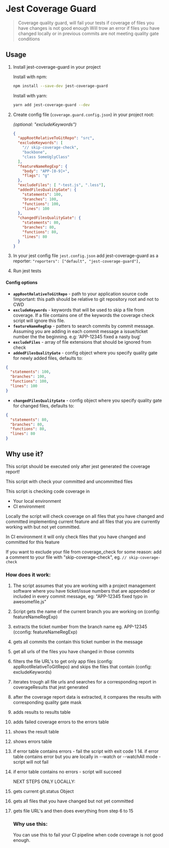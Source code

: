 
# Jest Coverage Guard

> Coverage quality guard, will fail your tests if coverage of files you have changes is not good enough
> Will trow an error if files you have changed locally or in previous commits are not meeting quality gate conditions

## Usage

1. Install jest-coverage-guard in your project

	Install with npm:

	```bash
	npm install --save-dev jest-coverage-guard
	```

	Install with yarn:

	```bash
	yarn add jest-coverage-guard --dev
	```

2. Create config file (`coverage.guard.config.json`) in your project root:

      _(optional: "excludeKeywords")_

    ```json
    {
      "appRootRelativeToGitRepo": "src",
      "excludeKeywords": [
        "// skip-coverage-check",
        "backbone",
        "class SomeUglyClass"
      ],
      "featureNameRegExp": {
        "body": "APP-[0-9]+",
        "flags": "g"
      },
      "excludeFiles": [ "-test.js", ".less"],
      "addedFilesQualityGate": {
        "statements": 100,
        "branches": 100,
        "functions": 100,
        "lines": 100
      },
      "changedFilesQualityGate": {
        "statements": 80,
        "branches": 80,
        "functions": 80,
        "lines": 80
      }
    }
    ```

2. In your jest config file `jest.config.json` add jest-coverage-guard as a reporter:
    `"reporters": ["default", "jest-coverage-guard"],`

4. Run jest tests


#### Config options

* **`appRootRelativeToGitRepo`**  - path to your application source code !important: this path should be relative to git repository root and not to CWD
* **`excludeKeywords`** - keywords that will be used to skip a file from coverage. If a file contains one of the keywords the coverage check script will ignore this file.
* **`featureNameRegExp`** - patters to search commits by commit message. Assuming you are adding in each commit message a issue/ticket number the the beginning. e.g: 'APP-12345 fixed a nasty bug'
* **`excludeFiles`** - array of file extensions that should be ignored from check
* **`addedFilesQualityGate`** - config object where you specify quality gate for newly added files, defaults to:
```json
{
  "statements": 100,
  "branches": 100,
  "functions": 100,
  "lines": 100
}
```

* **`changedFilesQualityGate`** - config object where you specify quality gate for changed  files, defaults to:
```json
{
  "statements": 80,
  "branches": 80,
  "functions": 80,
  "lines": 80
}
```

## Why use it?

 This script should be executed only after jest generated the coverage report!

 This script with check your committed and uncommitted files

 This script is checking code coverage in
  - Your local environment
  - CI environment

  Locally the script will check coverage on all files that you have changed and committed
  implementing current feature and all files that you are currently working with
  but not yet committed.

  In CI environment it will only check files that you have changed and committed
  for this feature

  If you want to exclude your file from coverage_check for some reason:
  add a comment to your file with "skip-coverage-check", eg. `// skip-coverage-check`

  ### How does it work:

  1. The script assumes that you are working with a project management software where you have ticket/issue
	numbers that are appended or included in every commit message, eg: "APP-12345 fixed typo in awesomefile.js"
  2. Script gets the name of the current branch you are working on (config: featureNameRegExp)
  3. extracts the ticket number from the branch name eg. APP-12345 (cconfig: featureNameRegExp)
  4. gets all commits the contain this ticket number in the message
  5. get all urls of the files you have changed in those commits
  6. filters the file URL's to get only app files (config: appRootRelativeToGitRepo) and skips the files that contain (config: excludeKeywords)
  7. iterates trough all file urls and searches for a corresponding report in coverageResults that jest generated
  8. after the coverage report data is extracted, it compares the results with corresponding quality gate mask
  9. adds results to results table
  10. adds failed coverage errors to the errors table
  11. shows the result table
  12. shows errors table
  13. if error table contains errors - fail the script with exit code 1
	14. if error table contains error but you are locally in --watch or --watchAll mode - script will not fail
  15. if error table contains no errors - script will succeed

  		NEXT STEPS ONLY LOCALLY:
  16. gets current git.status Object
  17. gets all files that you have changed but not yet committed
  18. gets file URL's and then does everything from step 6 to 15

	  ### Why use this:

		You can use this to fail your CI pipeline when code coverage is not good enough.
